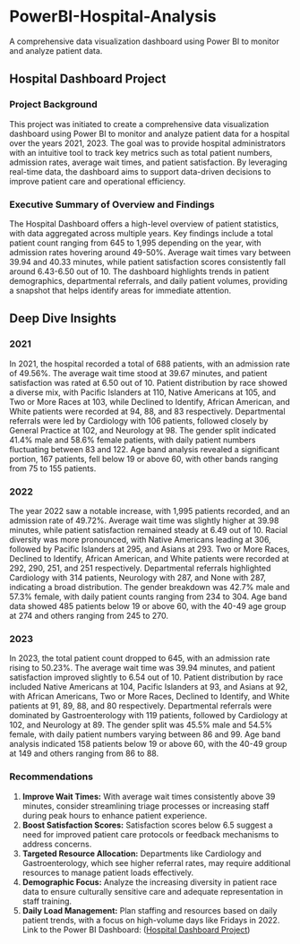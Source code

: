 # PowerBI-Hospital-Analysis
A comprehensive data visualization dashboard using Power BI to monitor and analyze patient data.
## Hospital Dashboard Project 
### Project Background
This project was initiated to create a comprehensive data visualization dashboard using Power BI to monitor and analyze patient data for a hospital over the years 2021, 2023. The goal was to provide hospital administrators with an intuitive tool to track key metrics such as total patient numbers, admission rates, average wait times, and patient satisfaction. By leveraging real-time data, the dashboard aims to support data-driven decisions to improve patient care and operational efficiency.
### Executive Summary of Overview and Findings
The Hospital Dashboard offers a high-level overview of patient statistics, with data aggregated across multiple years. Key findings include a total patient count ranging from 645 to 1,995 depending on the year, with admission rates hovering around 49-50%. Average wait times vary between 39.94 and 40.33 minutes, while patient satisfaction scores consistently fall around 6.43-6.50 out of 10. The dashboard highlights trends in patient demographics, departmental referrals, and daily patient volumes, providing a snapshot that helps identify areas for immediate attention.
## Deep Dive Insights
### 2021
In 2021, the hospital recorded a total of 688 patients, with an admission rate of 49.56%. The average wait time stood at 39.67 minutes, and patient satisfaction was rated at 6.50 out of 10. Patient distribution by race showed a diverse mix, with Pacific Islanders at 110, Native Americans at 105, and Two or More Races at 103, while Declined to Identify, African American, and White patients were recorded at 94, 88, and 83 respectively. Departmental referrals were led by Cardiology with 106 patients, followed closely by General Practice at 102, and Neurology at 98. The gender split indicated 41.4% male and 58.6% female patients, with daily patient numbers fluctuating between 83 and 122. Age band analysis revealed a significant portion, 167 patients, fell below 19 or above 60, with other bands ranging from 75 to 155 patients.
### 2022
The year 2022 saw a notable increase, with 1,995 patients recorded, and an admission rate of 49.72%. Average wait time was slightly higher at 39.98 minutes, while patient satisfaction remained steady at 6.49 out of 10. Racial diversity was more pronounced, with Native Americans leading at 306, followed by Pacific Islanders at 295, and Asians at 293. Two or More Races, Declined to Identify, African American, and White patients were recorded at 292, 290, 251, and 251 respectively. Departmental referrals highlighted Cardiology with 314 patients, Neurology with 287, and None with 287, indicating a broad distribution. The gender breakdown was 42.7% male and 57.3% female, with daily patient counts ranging from 234 to 304. Age band data showed 485 patients below 19 or above 60, with the 40-49 age group at 274 and others ranging from 245 to 270.
### 2023
In 2023, the total patient count dropped to 645, with an admission rate rising to 50.23%. The average wait time was 39.94 minutes, and patient satisfaction improved slightly to 6.54 out of 10. Patient distribution by race included Native Americans at 104, Pacific Islanders at 93, and Asians at 92, with African Americans, Two or More Races, Declined to Identify, and White patients at 91, 89, 88, and 80 respectively. Departmental referrals were dominated by Gastroenterology with 119 patients, followed by Cardiology at 102, and Neurology at 89. The gender split was 45.5% male and 54.5% female, with daily patient numbers varying between 86 and 99. Age band analysis indicated 158 patients below 19 or above 60, with the 40-49 group at 149 and others ranging from 86 to 88.
### Recommendations

1. **Improve Wait Times:** With average wait times consistently above 39 minutes, consider streamlining triage processes or increasing staff during peak hours to enhance patient experience.
2. **Boost Satisfaction Scores:** Satisfaction scores below 6.5 suggest a need for improved patient care protocols or feedback mechanisms to address concerns.
3. **Targeted Resource Allocation:** Departments like Cardiology and Gastroenterology, which see higher referral rates, may require additional resources to manage patient loads effectively.
4. **Demographic Focus:** Analyze the increasing diversity in patient race data to ensure culturally sensitive care and adequate representation in staff training.
5. **Daily Load Management:** Plan staffing and resources based on daily patient trends, with a focus on high-volume days like Fridays in 2022.
Link to the Power BI Dashboard: ([Hospital Dashboard Project](https://app.powerbi.com/groups/me/reports/fce802a2-d037-4051-a713-313ce5565bbb/81a4859f957636056074?experience=power-bi))
